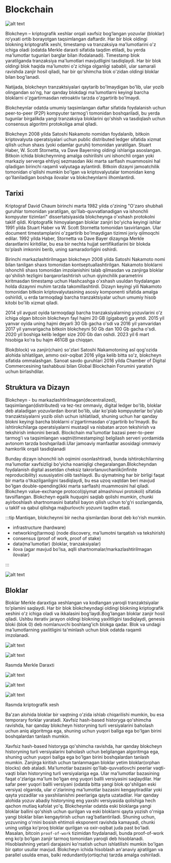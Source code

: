 # Blockchain


![alt text](https://iscjobs.com/wp-content/uploads/2020/10/Blockchain_Search_Consultants-scaled.jpg)

Blokcheyn – kriptografik xeshlar orqali xavfsiz bog‘langan yozuvlar (bloklar) ro‘yxati ortib borayotgan taqsimlangan daftardir. Har bir blok oldingi blokning kriptografik xeshi, timestamp va tranzaksiya ma'lumotlarini o'z ichiga oladi (odatda Merkle daraxti sifatida taqdim etiladi, bu yerda ma'lumotlar tugunlari barglar bilan ifodalanadi). Timestamp blok yaratilganda tranzaksiya ma'lumotlari mavjudligini tasdiqlaydi. Har bir blok oldingi blok haqida ma'lumotni o'z ichiga olganligi sababli, ular samarali ravishda zanjir hosil qiladi, har bir qo'shimcha blok o'zidan oldingi bloklar bilan bog'lanadi.

Natijada, blokcheyn tranzaktsiyalari qaytarib bo'lmaydigan bo'lib, ular yozib olingandan so'ng, har qanday blokdagi ma'lumotlarni keyingi barcha bloklarni o'zgartirmasdan retroaktiv tarzda o'zgartirib bo'lmaydi. 

Blokcheynlar odatda umumiy taqsimlangan daftar sifatida foydalanish uchun peer-to-peer (P2P) kompyuter tarmog'i tomonidan boshqariladi, bu yerda tugunlar birgalikda yangi tranzaksiya bloklarini qo'shish va tasdiqlash uchun consensus algoritmi protokoliga amal qiladi.


Blokcheyn 2008 yilda Satoshi Nakamoto nomidan foydalanib, bitkoin kriptovalyuta operatsiyalari uchun public distributed ledger sifatida xizmat qilish uchun shaxs (yoki odamlar guruhi) tomonidan yaratilgan. Stuart Haber, W. Scott Stornetta, va Dave Bayerning oldingi ishlariga asoslangan. Bitkoin ichida blokcheynning amalga oshirilishi uni ishonchli organ yoki markaziy serverga ehtiyoj sezmasdan ikki marta sarflash muammosini hal qiladigan birinchi raqamli valyutaga aylantirdi. Bitkoin dizayni jamoatchilik tomonidan o'qilishi mumkin bo'lgan va kriptovalyutalar tomonidan keng qo'llaniladigan boshqa ilovalar va blokcheynlarni ilhomlantirdi.


## Tarixi

Kriptograf David Chaum birinchi marta 1982 yilda o'zining "O'zaro shubhali guruhlar tomonidan yaratilgan, qo'llab-quvvatlanadigan va ishonchli kompyuter tizimlari" dissertatsiyasida blokcheynga o'xshash protokolni taklif qildi. Kriptografik himoyalangan bloklar zanjiri bo'yicha keyingi ishlar 1991 yilda Stuart Haber va W. Scott Stornetta tomonidan tasvirlangan. Ular document timestamplarini o'zgartirib bo'lmaydigan tizimni joriy qilmoqchi edilar. 1992 yilda Haber, Stornetta va Dave Bayer dizaynga Merkle daraxtlarini kiritdilar, bu esa bir nechta hujjat sertifikatlarini bir blokda to'plash imkonini berib, uning samaradorligini oshirdi.

Birinchi markazlashtirilmagan blokcheyn 2008 yilda Satoshi Nakamoto nomi bilan tanilgan shaxs tomonidan kontseptuallashtirilgan. Nakamoto bloklarni ishonchli shaxs tomonidan imzolanishini talab qilmasdan va zanjirga bloklar qo'shilish tezligini barqarorlashtirish uchun qiyinchilik parametrini kiritmasdan timestamp uchun Hashcashga o'xshash usuldan foydalangan holda dizaynni muhim tarzda takomillashtirdi. Dizayn keyingi yili Nakamoto tomonidan bitkoin kriptovalyutasining asosiy komponenti sifatida amalga oshirildi, u erda tarmoqdagi barcha tranzaktsiyalar uchun umumiy hisob kitobi bo'lib xizmat qiladi.


2014 yil avgust oyida tarmoqdagi barcha tranzaksiyalarning yozuvlarini o'z ichiga olgan bitcoin blokcheyn fayl hajmi 20 GB (gigabayt) ga yetdi. 2015 yil yanvar oyida uning hajmi deyarli 30 Gb gacha o'sdi va 2016 yil yanvaridan 2017 yil yanvarigacha bitkoin blokcheyni 50 Gb dan 100 Gb gacha o'sdi. 2020 yil boshiga kelib ledger size 200 Gb dan oshdi. 2023 yil 6 mart hisobiga ko'ra bu hajm 461GB ga chiqqan.

Blok(block) va zanjir(chain) so'zlari Satoshi Nakamotoning asl qog'ozida alohida ishlatilgan, ammo oxir-oqibat 2016 yilga kelib bitta so'z, blokcheyn sifatida ommalashgan. Sanoat savdo guruhlari 2016 yilda Chamber of Digital Commercesining tashabbusi bilan Global Blockchain Forumini yaratish uchun birlashdilar.

## Struktura va Dizayn

Blokcheyn - bu markazlashtirilmagan(decentralized), taqsimlangan(distributed) va tez-tez ommaviy, digital ledger bo'lib, bloklar deb ataladigan yozuvlardan iborat bo'lib, ular ko'plab kompyuterlar bo'ylab tranzaktsiyalarni yozib olish uchun ishlatiladi, shuning uchun har qanday blokni keyingi barcha bloklarni o'zgartirmasdan o'zgartirib bo'lmaydi. Bu ishtirokchilarga operatsiyalarni mustaqil va nisbatan arzon tekshirish va tekshirish imkonini beradi. Blockchain ma'lumotlar bazasi peer-to-peer tarmog'i va taqsimlangan vaqtni(timestamping) belgilash serveri yordamida avtonom tarzda boshqariladi.Ular jamoaviy manfaatlar asosidagi ommaviy hamkorlik orqali tasdiqlanadi

Bunday dizayn ishonchli ish oqimini osonlashtiradi, bunda ishtirokchilarning ma'lumotlar xavfsizligi bo'yicha noaniqligi chegaralangan.Blokcheyndan foydalanish digital assetdan cheksiz takrorlanuvchanlik(infinite reproducibility) xususiyatini olib tashlaydi. Bu qiymatning har bir birligi faqat bir marta o'tkazilganligini tasdiqlaydi, bu esa uzoq vaqtdan beri mavjud bo'lgan double-spending(ikki marta sarflash) muammosini hal qiladi. Blokcheyn value-exchange protocol(qiymat almashinuvi protokoli) sifatida tavsiflangan. Blokcheyn egalik huquqini saqlab qolishi mumkin, chunki ayirboshlash shartnomasini batafsil bayon qilish uchun to'g'ri sozlanganda, u taklif va qabul qilishga majburlovchi yozuvni taqdim etadi.


:::tip
Mantiqan, blokcheynni bir necha qismlardan iborat deb ko'rish mumkin.

* infrastructure (hardware)
* networking(tarmoq) (node discovery, ma'lumotni tarqatish va tekshirish)
* consensus (proof of work, proof of stake)
* data(ma'lumotlar) (bloklar, tranzaksiyalar)
* ilova (agar mavjud bo'lsa, aqlli shartnomalar/markazlashtirilmagan ilovalar)

:::

![alt text](https://media.geeksforgeeks.org/wp-content/uploads/20221111160733/Structureofblocksinblockchain.png)

## Bloklar

Bloklar Merkle daraxtiga xeshlangan va kodlangan yaroqli tranzaktsiyalar to'plamini saqlaydi. Har bir blok blokcheyndagi oldingi blokning kriptografik xeshini o'z ichiga oladi va ikkalasini bog'laydi.Bog'langan bloklar zanjir hosil qiladi. Ushbu iterativ jarayon oldingi blokning yaxlitligini tasdiqlaydi, genesis bloki (blok 0) deb nomlanuvchi boshlang'ich blokga qadar. Blok va undagi ma'lumotlarning yaxlitligini ta'minlash uchun blok odatda raqamli imzolanadi.

![alt text](https://upload.wikimedia.org/wikipedia/commons/thumb/9/95/Hash_Tree.svg/1200px-Hash_Tree.svg.png)

![alt text](https://media.geeksforgeeks.org/wp-content/cdn-uploads/MerkleTree-min-1024x512.png)

Rasmda Merkle Daraxti


![alt text](https://positiwise.com/wp-content/uploads/2022/06/hash-function.png)



![alt text](https://upload.wikimedia.org/wikipedia/commons/thumb/2/2b/Cryptographic_Hash_Function.svg/1200px-Cryptographic_Hash_Function.svg.png)

![alt text](https://www.mdpi.com/J/J-02-00021/article_deploy/html/images/J-02-00021-g003.png)

Rasmda kriptografik xesh

Ba'zan alohida bloklar bir vaqtning o'zida ishlab chiqarilishi mumkin, bu esa temporary forklar yaratadi. Xavfsiz hash-based historyga qo'shimcha ravishda, har qanday blokcheyn historyning turli versiyalarini baholash uchun aniq algoritmga ega, shuning uchun yuqori ballga ega bo'lgan birini boshqalardan tanlash mumkin.


Xavfsiz hash-based historyga qo'shimcha ravishda, har qanday blokcheyn historyning turli versiyalarini baholash uchun belgilangan algoritmga ega, shuning uchun yuqori ballga ega bo'lgan birini boshqalardan tanlash mumkin. Zanjirga kiritish uchun tanlanmagan bloklar yetim bloklar(orphan blocks) deb ataladi. Ma'lumotlar bazasini qo'llab-quvvatlovchi peerlar vaqti-vaqti bilan historyning turli versiyalariga ega. Ular ma'lumotlar bazasining faqat o'zlariga ma'lum bo'lgan eng yuqori ballli versiyasini saqlaydilar. Har safar peer yuqori ballli versiyani (odatda bitta yangi blok qo'shilgan eski versiya) olganida, ular o'zlarining ma'lumotlar bazasini kengaytiradilar yoki qayta yozadilar va yaxshilanishni peerlariga qayta uzatadilar. Har qanday alohida yozuv abadiy historyning eng yaxshi versiyasida qolishiga hech qachon mutlaq kafolat yo'q. Blokcheynlar odatda eski bloklarga yangi bloklar ballini qo'shish uchun qurilgan va eski bloklarni qayta yozish o'rniga yangi bloklar bilan kengaytirish uchun rag'batlantiriladi. Shuning uchun, yozuvning o'rnini bosish ehtimoli eksponent ravishda kamayadi, chunki uning ustiga ko'proq bloklar qurilgan va oxir-oqibat juda past bo'ladi. Masalan, bitcoin `proof-of-work` tizimidan foydalanadi, bunda proof-of-work eng ko‘p bo‘lgan zanjir tarmoq tomonidan yaroqli deb hisoblanadi. Hisoblashning yetarli darajasini ko'rsatish uchun ishlatilishi mumkin bo'lgan bir qator usullar mavjud. Blokcheyn ichida hisoblash an'anaviy ajratilgan va parallel usulda emas, balki redundantly(ortiqcha) tarzda amalga oshiriladi.